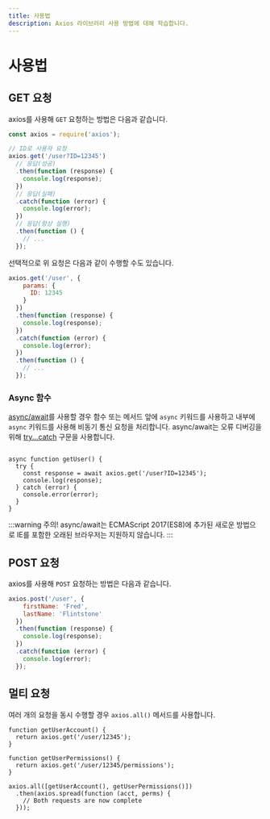 ```yaml
---
title: 사용법
description: Axios 라이브러리 사용 방법에 대해 학습합니다.
---
```


# 사용법

## GET 요청

axios를 사용해 `GET` 요청하는 방법은 다음과 같습니다.

```js
const axios = require('axios');

// ID로 사용자 요청
axios.get('/user?ID=12345')
  // 응답(성공)
  .then(function (response) {
    console.log(response);
  })
  // 응답(실패)
  .catch(function (error) {
    console.log(error);
  })
  // 응답(항상 실행)
  .then(function () {
    // ...
  });
```

선택적으로 위 요청은 다음과 같이 수행할 수도 있습니다.

```js
axios.get('/user', {
    params: {
      ID: 12345
    }
  })
  .then(function (response) {
    console.log(response);
  })
  .catch(function (error) {
    console.log(error);
  })
  .then(function () {
    // ...
  });
```

### Async 함수

[async/await](https://developer.mozilla.org/ko/docs/Web/JavaScript/Reference/Global_Objects/AsyncFunction)를 사용할 경우 함수 또는 메서드 앞에 `async` 키워드를 사용하고 내부에 `async` 키워드를 사용해 비동기 통신 요청을 처리합니다. async/await는 오류 디버깅을 위해 [try...catch](https://developer.mozilla.org/ko/docs/Web/JavaScript/Reference/Statements/try...catch) 구문을 사용합니다.

```js{4}

async function getUser() {
  try {
    const response = await axios.get('/user?ID=12345');
    console.log(response);
  } catch (error) {
    console.error(error);
  }
}
```

:::warning 주의!
async/await는 ECMAScript 2017(ES8)에 추가된 새로운 방법으로 IE를 포함한 오래된 브라우저는 지원하지 않습니다.
:::

## POST 요청

axios를 사용해 `POST` 요청하는 방법은 다음과 같습니다.

```js
axios.post('/user', {
    firstName: 'Fred',
    lastName: 'Flintstone'
  })
  .then(function (response) {
    console.log(response);
  })
  .catch(function (error) {
    console.log(error);
  });
```

## 멀티 요청

여러 개의 요청을 동시 수행할 경우 `axios.all()` 메서드를 사용합니다.

```js{9}
function getUserAccount() {
  return axios.get('/user/12345');
}

function getUserPermissions() {
  return axios.get('/user/12345/permissions');
}

axios.all([getUserAccount(), getUserPermissions()])
  .then(axios.spread(function (acct, perms) {
    // Both requests are now complete
  }));
```